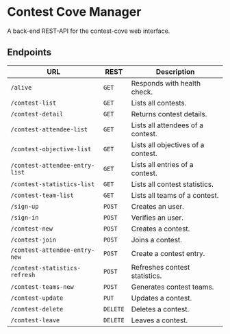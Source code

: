 # Contest Cove Manager

A back-end REST-API for the contest-cove web interface.

## Endpoints

| URL                            | REST     | Description                        |
| ------------------------------ | -------- | ---------------------------------- |
| `/alive`                       | `GET`    | Responds with health check.        |
| `/contest-list`                | `GET`    | Lists all contests.                |
| `/contest-detail`              | `GET`    | Returns contest details.           |
| `/contest-attendee-list`       | `GET`    | Lists all attendees of a contest.  |
| `/contest-objective-list`      | `GET`    | Lists all objectives of a contest. |
| `/contest-attendee-entry-list` | `GET`    | Lists all entries of a contest.    |
| `/contest-statistics-list`     | `GET`    | Lists all contest statistics.      |
| `/contest-team-list`           | `GET`    | Lists all teams of a contest.      |
| `/sign-up`                     | `POST`   | Creates an user.                   |
| `/sign-in`                     | `POST`   | Verifies an user.                  |
| `/contest-new`                 | `POST`   | Creates a contest.                 |
| `/contest-join`                | `POST`   | Joins a contest.                   |
| `/contest-attendee-entry-new`  | `POST`   | Create a contest entry.            |
| `/contest-statistics-refresh`  | `POST`   | Refreshes contest statistics.      |
| `/contest-teams-new`           | `POST`   | Generates contest teams.           |
| `/contest-update`              | `PUT`    | Updates a contest.                 |
| `/contest-delete`              | `DELETE` | Deletes a contest.                 |
| `/contest-leave`               | `DELETE` | Leaves a contest.                  |
